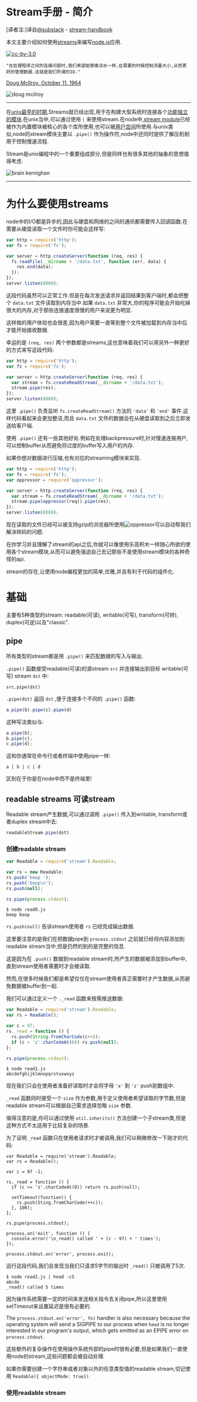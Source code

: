 # Stream手册 - 简介

[译者注:]译自[@substack](https://github.com/substack) - [stream-handbook](https://github.com/substack/stream-handbook)

本文主要介绍如何使用[streams](http://nodejs.org/docs/latest/api/stream.html)来编写[node.js](http://nodejs.org/)应用.

[![cc-by-3.0](http://i.creativecommons.org/l/by/3.0/80x15.png)](http://creativecommons.org/licenses/by/3.0/)

```
"在处理程序之间的连接问题时,我们希望能够像浇水一样,在需要的时候控制流量大小,从而更好的管理数据.这就是我们所谓的IO."
```

[Doug McIlroy. October 11, 1964](http://cm.bell-labs.com/who/dmr/mdmpipe.html)

![doug mcilroy](http://substack.net/images/mcilroy.png)

***

在[unix最早的时期](http://www.youtube.com/watch?v=tc4ROCJYbm0),Streams就已经出现,用于在构建大型系统时连接各个[功能独立的模块](http://www.faqs.org/docs/artu/ch01s06.html).在unix当中,可以通过使用 `|` 来使用stream.在node中,[stream module](http://nodejs.org/docs/latest/api/stream.html)已经被作为内置模块被核心的各个库所使用,也可以被[用户空间](http://en.wikipedia.org/wiki/Kernel_space#KERNEL)所使用.与unix类似,node的stream模块主要以 `.pipe()` 作为操作符,node中还同时提供了解压机制用于控制慢速流程.

Stream是unix编程中的一个重要组成部分,但是同样也有很多其他的抽象的思想值得考虑.

![brain kernighan](http://substack.net/images/kernighan.png)

***

# 为什么要使用streams

node中的I/O都是异步的,因此与硬盘和网络的之间的通讯都需要传入回调函数.在需要从硬盘读取一个文件时你可能会这样写:

```js
var http = require('http');
var fs = require('fs');

var server = http.createServer(function (req, res) {
  fs.readFile(__dirname + '/data.txt', function (err, data) {
    res.end(data);
  });
});
server.listen(8000);
```

这段代码虽然可以正常工作.但是在每次发送请求并返回结果到客户端时,都会把整个 `data.txt` 文件读取到内存当中.如果 `data.txt` 非常大,你的程序可能会开始吃掉很大的内存,对于那些连接速度很慢的用户来说更为明显.

这样做的用户体验也会很差,因为用户需要一直等到整个文件被加载到内存当中后才能开始接收数据.

幸运的是 `(req, res)` 两个参数都是streams,这也意味着我们可以用另外一种更好的方式来写这段代码:

``` js
var http = require('http');
var fs = require('fs');

var server = http.createServer(function (req, res) {
  var stream = fs.createReadStream(__dirname + '/data.txt');
  stream.pipe(res);
});
server.listen(8000);
```

这里 `.pipe()` 负责监听 `fs.createReadStream()` 方法的 `'data'` 和 `'end'` 事件.这样代码看起来会更加整洁,而且 `data.txt` 文件的数据会在从硬盘读取到之后立即发送给客户端.

使用 `.pipe()` 还有一些其他好处.例如在处理backpressure时,针对慢速连接用户,可以控制buffer从而避免将过度的buffer写入用户的内存.

如果你想对数据进行压缩,也有对应的streaming模块来实现.

``` js
var http = require('http');
var fs = require('fs');
var oppressor = require('oppressor');

var server = http.createServer(function (req, res) {
  var stream = fs.createReadStream(__dirname + '/data.txt');
  stream.pipe(oppressor(req)).pipe(res);
});
server.listen(8000);
```

现在读取的文件已经可以被支持gzip的浏览器所使用![oppressor](https://github.com/substack/oppressor)可以自动帮我们解决转码的问题.

在你学习并且理解了stream的api之后,你就可以像使用乐高积木一样随心所欲的使用各个stream模块,从而可以避免强迫自己去记那些不是使用stream模块的各种奇怪的api.

stream的存在,让使用node编程更加的简单,优雅,并且有利于代码的组件化.

# 基础

主要有5种类型的stream: readable(可读), writable(可写), transform(可转), duplex(可逆)以及"classic".

## pipe

所有类型的stream都是用 `.pipe()` 来匹配数据的写入与输出.

`.pipe()` 函数接受readable(可读)的源stream `src` 并连接输出到目标 writable(可写) stream `dst` 中:

```
src.pipe(dst)
```

`.pipe(dst)` 返回 `dst` ,便于连接多个不同的 `.pipe()` 函数:

``` js
a.pipe(b).pipe(c).pipe(d)
```
这种写法类似与:

``` js
a.pipe(b);
b.pipe(c);
c.pipe(d);
```

这和你通常在命令行或者终端中使用pipe一样:

```
a | b | c | d
```

区别在于你是在node中而不是终端里!

## readable streams 可读stream

Readable stream产生数据,可以通过调用 `.pipe()` 传入到writable, transform或者duplex stream中去:

``` js
readableStream.pipe(dst)
```

### 创建readable stream

``` js
var Readable = require('stream').Readable;

var rs = new Readable;
rs.push('beep ');
rs.push('boop\n');
rs.push(null);

rs.pipe(process.stdout);
```

```
$ node read0.js
beep boop
```

`rs.push(null)` 告诉stream使用者 `rs` 已经完成输出数据.

这里要注意的是我们在把数据pipe到 `process.stdout` 之前就已经将内容添加到readable stream当中,但是仍然的到的是完整的信息.

这是因为在 `.push()` 数据到readable stream时,所产生的数据被添加到buffer中,直到stream使用者需要时才会被读取.

然而,在很多时候我们都是希望仅仅在stream使用者真正需要时才产生数据,从而避免数据被buffer到一起.

我们可以通过定义一个 `._read` 函数来按需推送数据:

``` js
var Readable = require('stream').Readable;
var rs = Readable();

var c = 97;
rs._read = function () {
  rs.push(String.fromCharCode(c++));
  if (c > 'z'.charCodeAt(0)) rs.push(null);
};

rs.pipe(process.stdout);
```

```
$ node read1.js
abcdefghijklmnopqrstuvwxyz
```
现在我们只会在使用者准备好读取时才会将字母 `'a'` 到 `'z'` push到数组中.

`_read` 函数同时接受一个 `size` 作为参数,用于定义使用者希望读取的字节数,但是readable stream可以根据自己需求选择忽略 `size` 参数.

值得注意的是,你可以通过使用 `util.inherits()` 方法创建一个子stream类,但是这种方式不太适用于比较复杂的场景.

为了证明 `_read` 函数只在使用者请求时才被调用,我们可以稍微修改一下刚才的代码:

```
var Readable = require('stream').Readable;
var rs = Readable();

var c = 97 -1;

rs._read = function () {
  if (c >= 'z'.charCodeAt(0)) return rs.push(null);

  setTimeout(function() {
    rs.push(Sting.fromCharCode(++c));
  }, 100);
};

rs.pipe(process.stdout);

process.on('exit', function () {
  console.error('\n_read() called ' + (c - 97) + ' times');
});

process.stdout.on('error', process.exit);
```

运行这段代码,我们会发现当我们只请求5字节的输出时 `_read()` 只被调用了5次.

```
$ node read2.js | head -c5
abcde
_read() called 5 times
```

因为操作系统需要一定的时间来发送相关指令去关闭pipe,所以这里使用setTimeout来设置延迟是很有必要的.

The `process.stdout.on('error', fn)` handler is also necessary because the
operating system will send a SIGPIPE to our process when `head` is no longer
interested in our program's output, which gets emitted as an EPIPE error on
`process.stdout`.

这些额外的复杂操作在使用操作系统外部的pipe时很有必要,但是如果我们一直使用node的stream,这些问题都会被自动处理.

如果你需要创建一个字符串或者对象以外的任意类型值的readable stream,切记使用 `Readable({ objectMode: true})`.

### 使用readable stream


